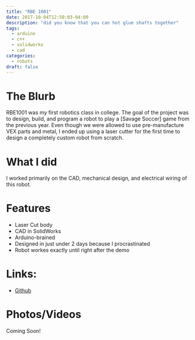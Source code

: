 ```yaml
---
title: "RBE 1001"
date: 2017-10-04T12:50:03-04:00
description: "did you know that you can hot glue shafts together"
tags:
  - arduino
  - c++
  - solidworks
  - cad
categories:
  - robots
draft: false
---
```


# The Blurb

RBE1001 was my first robotics class in college. The goal of the project was to design, build, and program a robot to play a [Savage Soccer] game from the previous year. Even though we were allowed to use pre-manufacture VEX parts and metal, I ended up using a laser cutter for the first time to design a completely custom robot from scratch. 

# What I did
I worked primarily on the CAD, mechanical design, and electrical wiring of this robot. 

# Features
  - Laser Cut body
  - CAD in SolidWorks 
  - Arduino-brained
  - Designed in just under 2 days because I procrastinated
  - Robot workes exactly until right after the demo

# Links:
  - [Github](somewhere.com)


<!-- # Links:
- [Maybe A Usfeul Link](url) -->

# Photos/Videos
<!--{{< google-photos tbHcgyWN44g9qj216 carousel >}}-->

Coming Soon!
